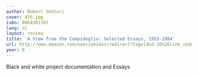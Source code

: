```yaml
---
author: Robert Venturi
cover: 476.jpg
isbn: 0064301397
lang: nl
layout: review
title: 'A View from the Campidoglio: Selected Essays, 1953-1984'
url: http://www.amazon.com/exec/obidos/redirect?tag=ldvd-20%26link_code=xm2%26camp=2025%26creative=165953%26path=http://www.amazon.com/gp/redirect.html%253fASIN=0064301397%2526tag=ldvd-20%2526lcode=xm2%2526cID=2025%2526ccmID=165953%2526location=/o/ASIN/0064301397%25253FSubscriptionId=0VJDVJ14KM0P0VXDCQ82
year: 0
---
```

Black and white project documentation and Essays
